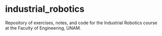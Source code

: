# industrial_robotics
Repository of exercises, notes, and code for the Industrial Robotics course at the Faculty of Engineering, UNAM.
